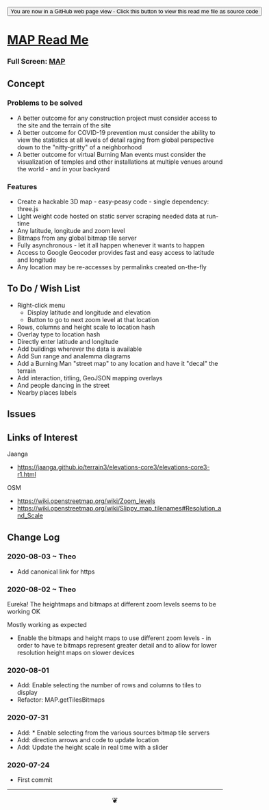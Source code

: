<span style=display:none; >[You are now in a GitHub source code view - click this link to view Read Me file as a web page]( https://theo-armour.github.io/2020/lib/map/readme.html  "View file as a web page." ) </span>

<div><input type=button onclick=window.top.location.href="https://github.com/theo-armour/2020/tree/master/lib/map/";
value='You are now in a GitHub web page view - Click this button to view this read me file as source code' ></div>


# [MAP Read Me]( https://theo-armour.github.io/2020/lib/map/readme.html )

<!--@@@
<div style=height:500px;overflow:hidden;width:100%;resize:both; ><iframe src=https://theo-armour.github.io/2020/lib/map/ height=100% width=100% ></iframe></div>
_MAP in a resizable window. One finger to rotate. Two to zoom._
@@@-->

### Full Screen: [MAP]( https://theo-armour.github.io/2020/lib/map/ )


## Concept


### Problems to be solved

* A better outcome for any construction project must consider access to the site and the terrain of the site
* A better outcome for COVID-19 prevention must consider the ability to view the statistics at all levels of detail raging from global perspective down to the "nitty-gritty" of a neighborhood
* A better outcome for virtual Burning Man events must consider the visualization of temples and other installations at multiple venues around the world - and in your backyard

### Features

* Create a hackable 3D map - easy-peasy code - single dependency: three.js
* Light weight code hosted on static server scraping needed data at run-time
* Any latitude, longitude and zoom level
* Bitmaps from any global bitmap tile server
* Fully asynchronous - let it all happen whenever it wants to happen
* Access to Google Geocoder provides fast and easy access to latitude and longitude
* Any location may be re-accesses by permalinks created on-the-fly



## To Do / Wish List

* Right-click menu
	* Display latitude and longitude and elevation
	* Button to go to next zoom level at that location
* Rows, columns and height scale to location hash
* Overlay type to location hash
* Directly enter latitude and longitude
* Add buildings wherever the data is available
* Add Sun range and analemma diagrams
* Add a Burning Man "street map" to any location and have it "decal" the terrain
* Add interaction, titling, GeoJSON mapping overlays
* And people dancing in the street
* Nearby places labels


## Issues


## Links of Interest

Jaanga

* https://jaanga.github.io/terrain3/elevations-core3/elevations-core3-r1.html

OSM 
* https://wiki.openstreetmap.org/wiki/Zoom_levels
* https://wiki.openstreetmap.org/wiki/Slippy_map_tilenames#Resolution_and_Scale

## Change Log

### 2020-08-03 ~ Theo

* Add canonical link for https

### 2020-08-02 ~ Theo

Eureka! The heightmaps and bitmaps at different zoom levels seems to be working OK


Mostly working as expected

* Enable the bitmaps and height maps to use different zoom levels - in order to have te bitmaps represent greater detail and to allow for lower resolution height maps on slower devices


### 2020-08-01

* Add: Enable selecting the number of rows and columns to tiles to display
* Refactor: MAP.getTilesBitmaps

### 2020-07-31

* Add: * Enable selecting from the various sources bitmap tile servers 
* Add: direction arrows and code to update location
* Add: Update the height scale in real time with a slider


### 2020-07-24

* First commit


***

<center title="hello! Click me to go up to the top" ><a href=javascript:window.scrollTo(0,0); style=font-size:2ch;text-decoration:none; > ❦ </a></center>
